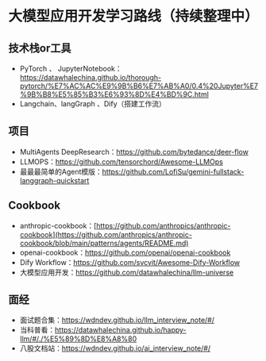# 大模型应用开发学习路线（持续整理中）

## 技术栈or工具
- PyTorch 、 JupyterNotebook：https://datawhalechina.github.io/thorough-pytorch/%E7%AC%AC%E9%9B%B6%E7%AB%A0/0.4%20Jupyter%E7%9B%B8%E5%85%B3%E6%93%8D%E4%BD%9C.html
- Langchain、langGraph 、Dify（搭建工作流）

## 项目
- MultiAgents DeepResearch：https://github.com/bytedance/deer-flow
- LLMOPS：https://github.com/tensorchord/Awesome-LLMOps
- 最最最简单的Agent模版：https://github.com/LofiSu/gemini-fullstack-langgraph-quickstart


## Cookbook
- anthropic-cookbook：[https://github.com/anthropics/anthropic-cookbook](https://github.com/anthropics/anthropic-cookbook/blob/main/patterns/agents/README.md)
- openai-cookbook：https://github.com/openai/openai-cookbook
- Dify Workflow：https://github.com/svcvit/Awesome-Dify-Workflow
- 大模型应用开发：https://github.com/datawhalechina/llm-universe

## 面经
- 面试题合集：https://wdndev.github.io/llm_interview_note/#/
- 当科普看：https://datawhalechina.github.io/happy-llm/#/./%E5%89%8D%E8%A8%80
- 八股文档站：https://wdndev.github.io/ai_interview_note/#/
